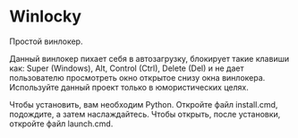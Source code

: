 # Winlocky
Простой винлокер.

Данный винлокер пихает себя в автозагрузку, блокирует такие клавиши как: Super (Windows), Alt, Control (Ctrl), Delete (Del) и не дает пользователю просмотреть окно открытое снизу окна винлокера.
Используйте данный проект только в юмористических целях.

Чтобы установить, вам необходим Python. Откройте файл install.cmd, подождите, а затем наслаждайтесь.
Чтобы открыть, после установки, откройте файл launch.cmd.
